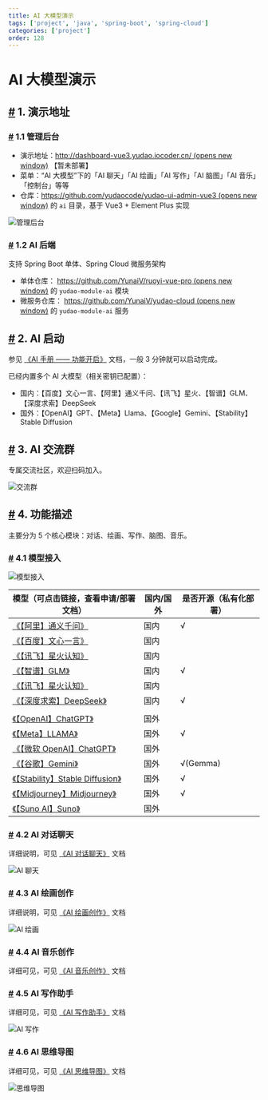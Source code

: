 ```yaml
---
title: AI 大模型演示
tags: ['project', 'java', 'spring-boot', 'spring-cloud']
categories: ['project']
order: 128
---
```

# AI 大模型演示

## [#](#_1-演示地址) 1. 演示地址

 ### [#](#_1-1-管理后台) 1.1 管理后台

 * 演示地址：[http://dashboard-vue3.yudao.iocoder.cn/  (opens new window)](http://dashboard-vue3.yudao.iocoder.cn/) 【暂未部署】
* 菜单：“AI 大模型”下的「AI 聊天」「AI 绘画」「AI 写作」「AI 脑图」「AI 音乐」「控制台」等等
* 仓库：[https://github.com/yudaocode/yudao-ui-admin-vue3  (opens new window)](https://github.com/yudaocode/yudao-ui-admin-vue3) 的 `ai` 目录，基于 Vue3 + Element Plus 实现

 ![管理后台](https://doc.iocoder.cn/img/AI%E6%89%8B%E5%86%8C/%E5%8A%9F%E8%83%BD%E6%BC%94%E7%A4%BA/%E7%AE%A1%E7%90%86%E5%90%8E%E5%8F%B0.png)

 ### [#](#_1-2-ai-后端) 1.2 AI 后端

 支持 Spring Boot 单体、Spring Cloud 微服务架构

 * 单体仓库： [https://github.com/YunaiV/ruoyi-vue-pro  (opens new window)](https://github.com/YunaiV/ruoyi-vue-pro) 的 `yudao-module-ai` 模块
* 微服务仓库： [https://github.com/YunaiV/yudao-cloud  (opens new window)](https://github.com/YunaiV/yudao-cloud) 的 `yudao-module-ai` 服务

 ## [#](#_2-ai-启动) 2. AI 启动

 参见 [《AI 手册 —— 功能开启》](/ai/build/) 文档，一般 3 分钟就可以启动完成。

 已经内置多个 AI 大模型（相关密钥已配置）：

 * 国内：【百度】文心一言、【阿里】通义千问、【讯飞】星火、【智谱】GLM、【深度求索】DeepSeek
* 国外：【OpenAI】GPT、【Meta】Llama、【Google】Gemini、【Stability】Stable Diffusion

 ## [#](#_3-ai-交流群) 3. AI 交流群

 专属交流社区，欢迎扫码加入。

 ![交流群](https://doc.iocoder.cn/img/ad/zsxq_ai.png)

 ## [#](#_4-功能描述) 4. 功能描述

 主要分为 5 个核心模块：对话、绘画、写作、脑图、音乐。

 ### [#](#_4-1-模型接入) 4.1 模型接入

 ![模型接入](https://doc.iocoder.cn/img/AI%E6%89%8B%E5%86%8C/%E5%8A%9F%E8%83%BD%E6%BC%94%E7%A4%BA/%E6%A8%A1%E5%9E%8B%E6%8E%A5%E5%85%A5.png)

 

| 模型（可点击链接，查看申请/部署文档） | 国内/国外 | 是否开源（私有化部署） |
| --- | --- | --- |
| [《【阿里】通义千问》](/ai/tongyi) | 国内 | √ |
| [《【百度】文心一言》](/ai/yiyan) | 国内 |  |
| [《【讯飞】星火认知》](/ai/xinghuo) | 国内 |  |
| [《【智谱】GLM》](/ai/glm/) | 国内 | √ |
| [《【讯飞】星火认知》](/ai/xinghuo) | 国内 |  |
| [《【深度求索】DeepSeek》](/ai/deep-seek) | 国内 | √ |
|  |  |  |
| [《【OpenAI】ChatGPT》](/ai/openai) | 国外 |  |
| [《【Meta】LLAMA》](/ai/llama) | 国外 | √ |
| [《【微软 OpenAI】ChatGPT》](/ai/azure-openai) | 国外 |  |
| [《【谷歌】Gemini》](/ai/yiyan) | 国外 | √(Gemma) |
| [《【Stability】Stable Diffusion》](/ai/stable-diffusion) | 国外 | √ |
| [《【Midjourney】Midjourney》](/ai/midjourney) | 国外 | √ |
| [《【Suno AI】Suno》](/ai/midjourney) | 国外 |  |

 ### [#](#_4-2-ai-对话聊天) 4.2 AI 对话聊天

 详细说明，可见 [《AI 对话聊天》](/ai/chat/) 文档

 ![AI 聊天](https://doc.iocoder.cn/img/AI%E6%89%8B%E5%86%8C/AI%E5%AF%B9%E8%AF%9D/%E5%AF%B9%E8%AF%9D.png)

 ### [#](#_4-3-ai-绘画创作) 4.3 AI 绘画创作

 详细说明，可见 [《AI 绘画创作》](/ai/image/) 文档

 ![AI 绘画](https://doc.iocoder.cn/img/AI%E6%89%8B%E5%86%8C/AI%E7%BB%98%E7%94%BB/%E7%BB%98%E7%94%BB.png)

 ### [#](#_4-4-ai-音乐创作) 4.4 AI 音乐创作

 详细可见，可见 [《AI 音乐创作》](/ai/music/) 文档

 ### [#](#_4-5-ai-写作助手) 4.5 AI 写作助手

 详细可见，可见 [《AI 写作助手》](/ai/write/) 文档

 ![AI 写作](https://doc.iocoder.cn/img/AI%E6%89%8B%E5%86%8C/AI%E5%86%99%E4%BD%9C/%E5%86%99%E4%BD%9C.png)

 ### [#](#_4-6-ai-思维导图) 4.6 AI 思维导图

 详细可见，可见 [《AI 思维导图》](/ai/mindmap/) 文档

 ![思维导图](https://doc.iocoder.cn/img/AI%E6%89%8B%E5%86%8C/AI%E5%AF%BC%E5%9B%BE/%E6%80%9D%E7%BB%B4%E5%AF%BC%E5%9B%BE.png)

